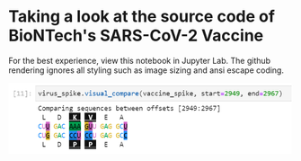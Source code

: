 # Taking a look at the source code of BioNTech's SARS-CoV-2 Vaccine

For the best experience, view this notebook in Jupyter Lab. The github rendering ignores all styling such as image sizing and ansi escape coding.

![img](./res/imgs/notebook_rendering.png)
